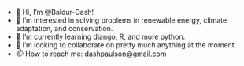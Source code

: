 - 👋 Hi, I’m @Baldur-Dash!
- 👀 I’m interested in solving problems in renewable energy, climate adaptation,  and conservation.
- 🌱 I’m currently learning django, R, and more python.
- 💞️ I’m looking to collaborate on pretty much anything at the moment.
- 📫 How to reach me: dashpaulson@gmail.com

<!---
Baldur-Dash/Baldur-Dash is a ✨ special ✨ repository because its `README.md` (this file) appears on your GitHub profile.
You can click the Preview link to take a look at your changes.
--->
